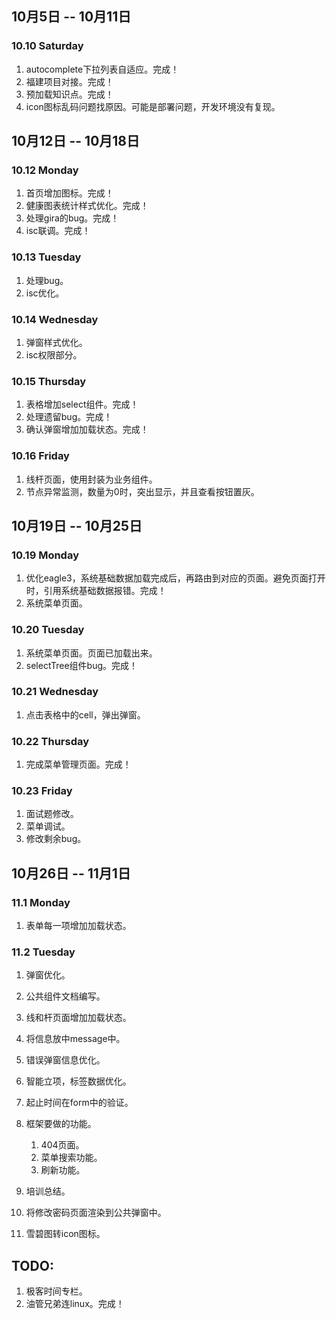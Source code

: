 ## 10月5日 -- 10月11日

### 10.10 Saturday
1. autocomplete下拉列表自适应。完成！
2. 福建项目对接。完成！
3. 预加载知识点。完成！
4. icon图标乱码问题找原因。可能是部署问题，开发环境没有复现。

## 10月12日 -- 10月18日

### 10.12 Monday
1. 首页增加图标。完成！
2. 健康图表统计样式优化。完成！
3. 处理gira的bug。完成！
4. isc联调。完成！

### 10.13 Tuesday
1. 处理bug。
2. isc优化。

### 10.14 Wednesday
1. 弹窗样式优化。
2. isc权限部分。

### 10.15 Thursday
1. 表格增加select组件。完成！
2. 处理遗留bug。完成！
3. 确认弹窗增加加载状态。完成！

### 10.16 Friday
1. 线杆页面，使用封装为业务组件。
1. 节点异常监测，数量为0时，突出显示，并且查看按钮置灰。

## 10月19日 -- 10月25日

### 10.19 Monday
1. 优化eagle3，系统基础数据加载完成后，再路由到对应的页面。避免页面打开时，引用系统基础数据报错。完成！
2. 系统菜单页面。

### 10.20 Tuesday
1. 系统菜单页面。页面已加载出来。
2. selectTree组件bug。完成！

### 10.21 Wednesday
1. 点击表格中的cell，弹出弹窗。

### 10.22 Thursday
1. 完成菜单管理页面。完成！

### 10.23 Friday
1. 面试题修改。
2. 菜单调试。
3. 修改剩余bug。

## 10月26日 -- 11月1日

### 11.1 Monday
1. 表单每一项增加加载状态。

### 11.2 Tuesday
1. 弹窗优化。
2. 公共组件文档编写。
3. 线和杆页面增加加载状态。


1. 将信息放中message中。
1. 错误弹窗信息优化。
1. 智能立项，标签数据优化。
1. 起止时间在form中的验证。
1. 框架要做的功能。
   1. 404页面。
   2. 菜单搜索功能。
   3. 刷新功能。
1. 培训总结。
1. 将修改密码页面渲染到公共弹窗中。
1. 雪碧图转icon图标。

## TODO:
1. 极客时间专栏。
2. 油管兄弟连linux。完成！
